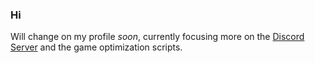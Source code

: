 ### Hi 
Will change on my profile *soon*, currently focusing more on the [Discord Server](https://discord.gg/E2ybG4j9jU) and the game optimization scripts.
